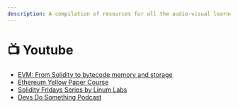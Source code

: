 ```yaml
---
description: A compilation of resources for all the audio-visual learners out there
---
```


# 📺 Youtube

* [EVM: From Solidity to bytecode,memory and storage](https://www.youtube.com/watch?v=RxL\_1AfV7N4)
* [Ethereum Yellow Paper Course](https://www.youtube.com/watch?v=e84V1MxRlYs)
* [Solidity Fridays Series by Linum Labs](https://www.youtube.com/@SolidityFridays)
* [Devs Do Something Podcast](https://www.youtube.com/playlist?list=PLDbmvLe0WRANXRbgF77iXGNxhRYQXenK7)
